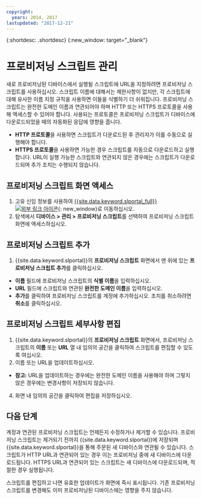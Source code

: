```yaml
---
copyright:
  years: 2014, 2017
lastupdated: "2017-12-21"
---
```


{:shortdesc: .shortdesc}
{:new_window: target="_blank"}

# 프로비저닝 스크립트 관리

새로 프로비저닝된 디바이스에서 실행될 스크립트에 URL을 지정하려면 프로비저닝 스크립트를 사용하십시오. 스크립트 이름에 대해서는 제한사항이 없지만, 각 스크립트에 대해 유사한 이름 지정 규칙을 사용하면 이들을 식별하기 더 쉬워집니다. 프로비저닝 스크립트는 완전한 도메인 이름과 연관되어야 하며 HTTP 또는 HTTPS 프로토콜을 사용해 액세스할 수 있어야 합니다. 사용되는 프로토콜은 프로비저닝 스크립트가 디바이스에 다운로드되었을 때의 자동화된 응답에 영향을 줍니다. 

* **HTTP 프로토콜**을 사용하면 스크립트가 다운로드된 후 관리자가 이를 수동으로 실행해야 합니다. 
* **HTTPS 프로토콜**을 사용하면 가능한 경우 스크립트를 자동으로 다운로드하고 실행합니다. URL이 실행 가능한 스크립트와 연관되지 않은 경우에는 스크립트가 다운로드되며 추가 조치는 수행되지 않습니다. 

## 프로비저닝 스크립트 화면 액세스
1. 고유 신임 정보를 사용하여 [{{site.data.keyword.slportal_full}} ![외부 링크 아이콘](../icons/launch-glyph.svg "외부 링크 아이콘")](https://control.softlayer.com/){: new_window}로 이동하십시오. 
2. 탐색에서 **디바이스 > 관리 > 프로비저닝 스크립트**를 선택하여 프로비저닝 스크립트 화면에 액세스하십시오. 


## 프로비저닝 스크립트 추가

1. {{site.data.keyword.slportal}}의 **프로비저닝 스크립트** 화면에서 맨 위에 있는 **프로비저닝 스크립트 추가**를 클릭하십시오. 
* **이름** 필드에 프로비저닝 스크립트의 **식별 이름**을 입력하십시오. 
* **URL** 필드에 스크립트와 연관된 **완전한 도메인 이름**을 입력하십시오. 
* **추가**를 클릭하여 프로비저닝 스크립트를 계정에 추가하십시오. 조치를 취소하려면 **취소**를 클릭하십시오.

## 프로비저닝 스크립트 세부사항 편집

1. {{site.data.keyword.slportal}}의 **프로비저닝 스크립트** 화면에서, 프로비저닝 스크립트의 **이름** 또는 **URL** 열 내 임의의 공간을 클릭하여 스크립트를 편집할 수 있도록 여십시오. 
3. 이름 또는 URL을 업데이트하십시오. 
  * **참고:** URL을 업데이트하는 경우에는 완전한 도메인 이름을 사용해야 하며 그렇지 않은 경우에는 변경사항이 저장되지 않습니다. 
4. 화면 내 임의의 공간을 클릭하여 편집을 저장하십시오. 

## 다음 단계

계정과 연관된 프로비저닝 스크립트는 언제든지 수정하거나 제거할 수 있습니다. 프로비저닝 스크립트는 제거되기 전까지 {{site.data.keyword.slportal}}에 저장되며 {{site.data.keyword.slportal}}을 통해 주문된 새 디바이스와 연관될 수 있습니다. 스크립트가 HTTP URL과 연관되어 있는 경우 이는 프로비저닝 중에 새 디바이스에 다운로드됩니다. HTTPS URL과 연관되어 있는 스크립트는 새 디바이스에 다운로드되며, 적절한 경우 실행됩니다. 

스크립트를 편집하고 나면 유효한 업데이트가 화면에 즉시 표시됩니다. 기존 프로비저닝 스크립트를 변경해도 이미 프로비저닝된 디바이스에는 영향을 주지 않습니다. 
